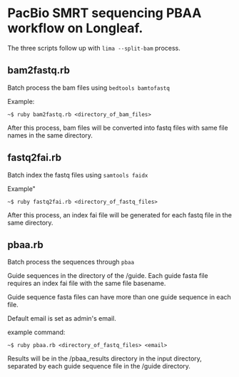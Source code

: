 # PacBio SMRT sequencing PBAA workflow on Longleaf.

The three scripts follow up with  `lima --split-bam` process.

## bam2fastq.rb

Batch process the bam files using `bedtools bamtofastq`

Example:

```console
~$ ruby bam2fastq.rb <directory_of_bam_files>
```
After this process, bam files will be converted into fastq files with same file names in the same directory.

## fastq2fai.rb

Batch index the fastq files using `samtools faidx`

Example"

```console
~$ ruby fastq2fai.rb <directory_of_fastq_files>
```

After this process, an index fai file will be generated for each fastq file in the same directory.

## pbaa.rb

Batch process the sequences through `pbaa`

Guide sequences in the directory of the /guide. Each guide fasta file requires an index fai file with the same file basename.

Guide sequence fasta files can have more than one guide sequence in each file.

Default email is set as admin's email.

example command:

```console
~$ ruby pbaa.rb <directory_of_fastq_files> <email>
```

Results will be in the /pbaa_results directory in the input directory, separated by each guide sequence file in the /guide directory.
